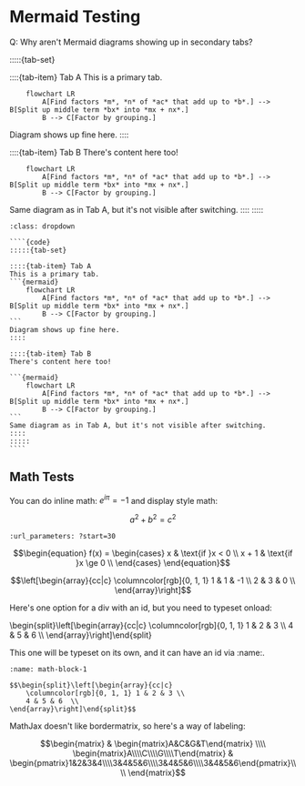 # Mermaid Testing

Q: Why aren't Mermaid diagrams showing up in secondary tabs? 

:::::{tab-set}

::::{tab-item} Tab A
This is a primary tab.
```{mermaid}
    flowchart LR
        A[Find factors *m*, *n* of *ac* that add up to *b*.] --> B[Split up middle term *bx* into *mx + nx*.]
        B --> C[Factor by grouping.]
```
Diagram shows up fine here.
::::

::::{tab-item} Tab B
There's content here too!

```{mermaid}
    flowchart LR
        A[Find factors *m*, *n* of *ac* that add up to *b*.] --> B[Split up middle term *bx* into *mx + nx*.]
        B --> C[Factor by grouping.]
```
Same diagram as in Tab A, but it's not visible after switching.
::::
:::::

`````{admonition} Syntax
:class: dropdown

````{code}
:::::{tab-set}

::::{tab-item} Tab A
This is a primary tab.
```{mermaid}
    flowchart LR
        A[Find factors *m*, *n* of *ac* that add up to *b*.] --> B[Split up middle term *bx* into *mx + nx*.]
        B --> C[Factor by grouping.]
```
Diagram shows up fine here.
::::

::::{tab-item} Tab B
There's content here too!

```{mermaid}
    flowchart LR
        A[Find factors *m*, *n* of *ac* that add up to *b*.] --> B[Split up middle term *bx* into *mx + nx*.]
        B --> C[Factor by grouping.]
```
Same diagram as in Tab A, but it's not visible after switching.
::::
:::::
````
`````

## Math Tests
You can do inline math: $e^{i\pi} = -1$ and display style math:  

$$a^2 + b^2 = c^2$$

```{youtube} jnxqHcObNK4
:url_parameters: ?start=30
```

$$\begin{equation}
f(x) = \begin{cases} x & \text{if }x < 0 \\ x + 1 & \text{if }x \ge 0 \\ \end{cases}
\end{equation}$$

$$\left[\begin{array}{cc|c}
    \columncolor[rgb]{0, 1, 1} 1 & 1 & -1 \\
    2 & 3 & 0  \\
\end{array}\right]$$

Here's one option for a div with an id, but you need to typeset onload:
<div class="live" id="matrix-test">
\begin{split}\left[\begin{array}{cc|c}
    \columncolor[rgb]{0, 1, 1} 1 & 2 & 3 \\
    4 & 5 & 6  \\
\end{array}\right]\end{split}
</div>
<script>window.onload = function(){MathJax.typeset(['.live']);}</script>

This one will be typeset on its own, and it can have an id via :name:.
```{div} live
:name: math-block-1

$$\begin{split}\left[\begin{array}{cc|c}
    \columncolor[rgb]{0, 1, 1} 1 & 2 & 3 \\
    4 & 5 & 6  \\
\end{array}\right]\end{split}$$
```

MathJax doesn't like bordermatrix, so here's a way of labeling:

$$\begin{matrix}
 & \begin{matrix}A&C&G&T\end{matrix} \\\\
\begin{matrix}A\\\\C\\\\G\\\\T\end{matrix} & 
  \begin{pmatrix}1&2&3&4\\\\3&4&5&6\\\\3&4&5&6\\\\3&4&5&6\end{pmatrix}\\\\
\end{matrix}$$